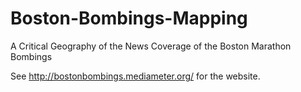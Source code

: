 # Boston-Bombings-Mapping
A Critical Geography of the News Coverage of the Boston Marathon Bombings

See http://bostonbombings.mediameter.org/ for the website.
